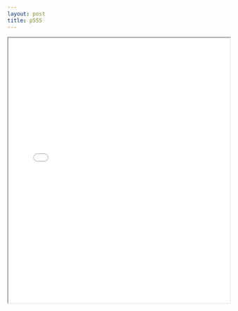 ```yaml
---
layout: post
title: p555
---
```


<div class="pdf-container">
<iframe src="/ea/assets/pdfs/misc/p555.pdf" height="600" width="100%" allowFullScreen="true"></iframe>
</div>

